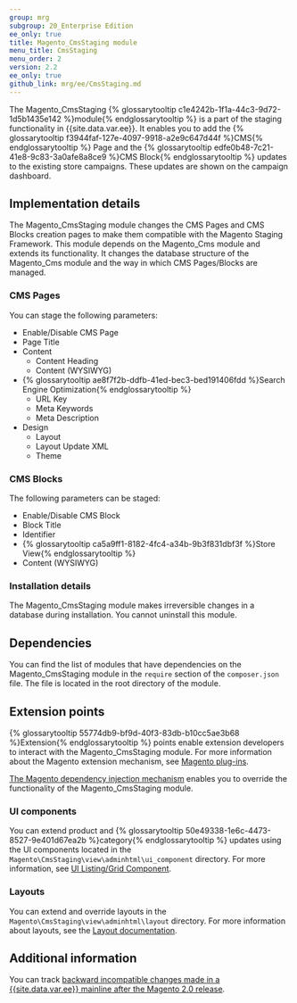 ```yaml
---
group: mrg
subgroup: 20_Enterprise Edition
ee_only: true
title: Magento_CmsStaging module
menu_title: CmsStaging
menu_order: 2
version: 2.2
ee_only: true
github_link: mrg/ee/CmsStaging.md
---
```


The Magento_CmsStaging {% glossarytooltip c1e4242b-1f1a-44c3-9d72-1d5b1435e142 %}module{% endglossarytooltip %} is a part of the staging functionality in {{site.data.var.ee}}. It enables you to add the {% glossarytooltip f3944faf-127e-4097-9918-a2e9c647d44f %}CMS{% endglossarytooltip %} Page and the {% glossarytooltip edfe0b48-7c21-41e8-9c83-3a0afe8a8ce9 %}CMS Block{% endglossarytooltip %} updates to the existing store campaigns. These updates are shown on the campaign dashboard.

## Implementation details

The Magento_CmsStaging module changes the CMS Pages and CMS Blocks creation pages to make them compatible with the Magento Staging Framework. This module depends on the Magento_Cms module and extends its functionality. It changes the database structure of the Magento_Cms module and the way in which CMS Pages/Blocks are managed.

### CMS Pages

You can stage the following parameters:

- Enable/Disable CMS Page
- Page Title
- Content
    - Content Heading
    - Content (WYSIWYG)
- {% glossarytooltip ae8f7f2b-ddfb-41ed-bec3-bed191406fdd %}Search Engine Optimization{% endglossarytooltip %}
    - URL Key
    - Meta Keywords
    - Meta Description
- Design
    - Layout
    - Layout Update XML
    - Theme

### CMS Blocks

The following parameters can be staged:

- Enable/Disable CMS Block
- Block Title
- Identifier
- {% glossarytooltip ca5a9ff1-8182-4fc4-a34b-9b3f831dbf3f %}Store View{% endglossarytooltip %}
- Content (WYSIWYG)

### Installation details

The Magento_CmsStaging module makes irreversible changes in a database during installation. You cannot uninstall this module.

## Dependencies

You can find the list of modules that have dependencies on the Magento_CmsStaging module in the `require` section of the `composer.json` file. The file is located in the root directory of the module.

## Extension points

{% glossarytooltip 55774db9-bf9d-40f3-83db-b10cc5ae3b68 %}Extension{% endglossarytooltip %} points enable extension developers to interact with the Magento_CmsStaging module. For more information about the Magento extension mechanism, see [Magento plug-ins](http://devdocs.magento.com/guides/v2.2/extension-dev-guide/plugins.html).

[The Magento dependency injection mechanism](http://devdocs.magento.com/guides/v2.2/extension-dev-guide/depend-inj.html) enables you to override the functionality of the Magento_CmsStaging module.

### UI components

You can extend product and {% glossarytooltip 50e49338-1e6c-4473-8527-9e401d67ea2b %}category{% endglossarytooltip %} updates using the UI components located in the `Magento\CmsStaging\view\adminhtml\ui_component` directory. For more information, see [UI Listing/Grid Component](http://devdocs.magento.com/guides/v2.2/ui_comp_guide/components/ui-listing-grid.html).

### Layouts

You can extend and override layouts in the `Magento\CmsStaging\view\adminhtml\layout` directory.
For more information about layouts, see the [Layout documentation](http://devdocs.magento.com/guides/v2.2/frontend-dev-guide/layouts/layout-overview.html).

## Additional information

You can track [backward incompatible changes made in a {{site.data.var.ee}} mainline after the Magento 2.0 release](http://devdocs.magento.com/guides/v2.0/release-notes/backward-incompatible-changes/commerce.html).
